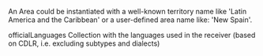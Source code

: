 An Area could be instantiated with a well-known territory name like 'Latin America and the Caribbean' or a user-defined area name like: 'New Spain'.

officialLanguages	<Collection>				Collection with the languages used in the receiver (based on CDLR, i.e. excluding subtypes and dialects)
